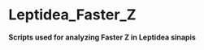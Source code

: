 # Leptidea_Faster_Z

<b> Scripts used for analyzing Faster Z in Leptidea sinapis </b>

<Title>

https://doi....

